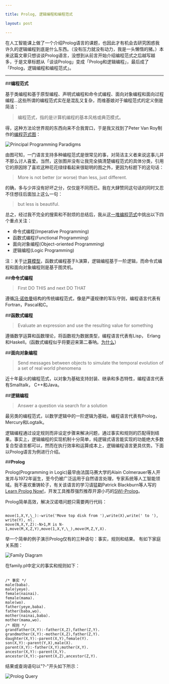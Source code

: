 ```yaml
---

title: Prolog, 逻辑编程和编程范式

layout: post

---
```

在人工智能课上做了一个介绍Prolog语言的课题，也因此才有机会去研究困惑我许久的逻辑编程到底是什么东西。（没有压力就没有动力，我是一头懒惰的猪。）本来这篇文章只想谈谈Prolog语言，没想到从前言开始介绍编程范式之后越写越多，于是文章标题从「谈谈Prolog」变成「Prolog和逻辑编程」，最后成了「Prolog，逻辑编程和编程范式」。

---

##**编程范式**

基于类编程和基于原型编程、声明式编程和命令式编程、面向对象编程和面向过程编程...这些所谓的编程范式实在是混乱又复杂，而维基娘对于编程范式的定义倒是简洁：

>编程范式，指的是计算机编程的基本风格或典范模式。

得，这种方法论世界观的东西向来不合我胃口，于是我又找到了Peter Van Roy制作的[编程范式图][1]：

![Principal Programming Paradigms][2]

由图可知，一门语言支持多种编程范式是很常见的事，对简洁主义者来说这事儿并不那么讨人喜爱。当然，这张图并没有让我完全搞清楚编程范式的具体分类，引用它的原因除了喜欢这种花花绿绿看起来很聪明的图之外，更因为标题下的这句话：

>More is not better (or worse) than less, just different.

的确，多与少并没有好坏之分，仅仅是不同而已。我在大肆赞同这句话的同时又忍不住想往后面加上这么一句：

>but less is beautiful.

总之，经过我不完全的搜索和不耐烦的总结后，我从这[一堆编程范式][3]中挑出以下四个重点关注：

* 命令式编程(Imperative Programming)
* 函数式编程(Functional Programming)
* 面向对象编程(Object-oriented Programming)
* 逻辑编程(Logic Programming)

注：关于[计算模型][4]，函数式编程基于λ演算，逻辑编程基于一阶逻辑，而命令式编程和面向对象编程则是基于图灵机。

##**命令式编程**

>First DO THIS and next DO THAT

遵循[冯·诺依曼][5]结构的传统编程范式，像是严谨规律的军队守则，编程语言代表有Fortran，Pascal和C。

##**函数式编程**

>Evaluate an expression and use the resulting value for something

遵循数学运算和函数理论，将函数视为数据类型，编程语言代表有Lisp， Erlang和Haskell。(函数式编程似乎将要迎来第二春呐。[为什么][6]）

##**面向对象编程**

>Send messages between objects to simulate the temporal evolution of a set of real world phenomena

近十年最火的编程范式，以对象为基础支持封装、继承和多态特性，编程语言代表有Smalltalk， C++和Java。

##**逻辑编程**

>Answer a question via search for a solution

最另类的编程范式，以数学逻辑中的一阶逻辑为基础，编程语言代表有Prolog，Mercury和Logtalk。

逻辑编程通过设定规则而非设定步骤来解决问题，通过事实和规则的匹配得到结果。事实上，逻辑编程的实现机制十分简单，纯逻辑式语言能实现的功能绝大多数复合型语言都可以，然而在执行效率和运算成本上，逻辑编程语言更具优势。下面以Prolog语言为例进行介绍。

##**Prolog**

Prolog(Programming in Logic)最早由法国马赛大学的Alain Colmerauer等人开发并与1972年诞生，至今仍被广泛运用于自然语言处理，专家系统等人工智能领域。我不喜欢重铸轮子，有关该语言的学习请猛戳Patrick Blackburn等人写的[Learn Prolog Now!][7]，开发工具推荐强烈推荐开源小巧的[SWI-Prolog][8]。

Prolog简单高效，解决汉诺塔问题只需要两行代码：

<pre><code class="prolog">
move(1,X,Y,\_):-write('Move top disk from '),write(X),write(' to '), write(Y), nl.   
move(N,X,Y,Z):-N>1,M is N-1,move(M,X,Z,Y),move(1,X,Y,\_),move(M,Z,Y,X). 
</code></pre>

举一个简单的例子演示Prolog仅有的三种语句：事实，规则和结果。
有如下家庭关系图：

![Family Diagram][9]

在family.pl中定义的事实和规则如下：
<pre><code class="prolog">
/* 事实 */
male(baba).
male(yeye).
female(nainai).
female(mama).
male(wo).
father(yeye,baba).
father(baba,wo).
mother(nainai,baba).
mother(mama,wo).
/* 规则 */
grandfather(X,Y):-father(X,Z),father(Z,Y).
grandmother(X,Y):-mother(X,Z),father(Z,Y).
daughter(X,Y):-parent(X,Y),female(Y).
son(X,Y):-parent(Y,X),male(X).
parent(X,Y):-father(X,Y);mother(X,Y).
ancestor(X,Y):-parent(X,Y).
ancestor(X,Y):-parent(X,Z),ancestor(Z,Y).
</code></pre>

结果或查询语句以"?-"开头如下所示：

![Prolog Query][10]

[1]:http://www.info.ucl.ac.be/~pvr/paradigmsDIAGRAMeng108.pdf
[2]:http://i.imgur.com/oACpKEi.png
[3]:http://en.wikipedia.org/wiki/Category:Programming_paradigms
[4]:http://en.wikipedia.org/wiki/Computational_model
[5]:http://en.wikipedia.org/wiki/John_von_Neumann
[6]:http://www.cse.chalmers.se/~rjmh/Papers/whyfp.html
[7]:http://www.learnprolognow.org/
[8]:http://www.swi-prolog.org
[9]:http://i.imgur.com/ekXPwFP.png
[10]:http://i.imgur.com/PX5NBlR.png